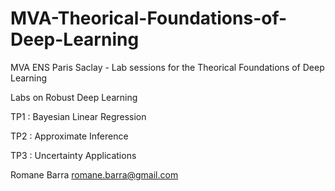 # MVA-Theorical-Foundations-of-Deep-Learning

MVA ENS Paris Saclay - Lab sessions for the Theorical Foundations of Deep Learning

Labs on Robust Deep Learning

TP1 : Bayesian Linear Regression

TP2 : Approximate Inference

TP3 : Uncertainty Applications

Romane Barra romane.barra@gmail.com
